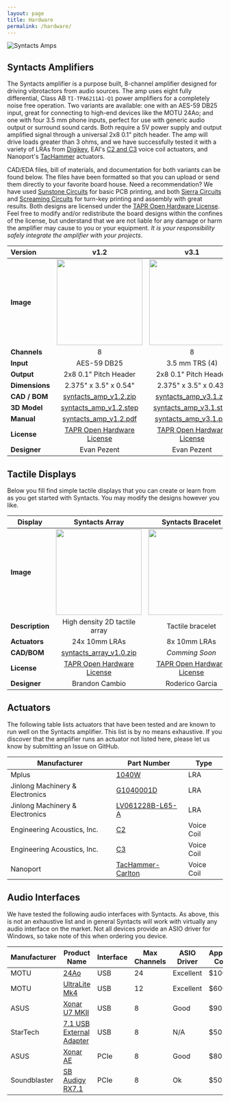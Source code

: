 ```yaml
---
layout: page
title: Hardware
permalink: /hardware/
---
```


![Syntacts Amps](https://raw.githubusercontent.com/wiki/mahilab/Syntacts/images/syntacts_amps.png)

## Syntacts Amplifiers

The Syntacts amplifier is a purpose built, 8-channel amplifier designed for driving vibrotactors from audio sources. The amp uses eight fully differential, Class AB `TI-TPA6211A1-Q1` power amplifiers for a completely noise free operation. Two variants are available: one with an AES-59 DB25 input, great for connecting to high-end devices like the MOTU 24Ao; and one with four 3.5 mm phone inputs, perfect for use with generic audio output or surround sound cards. Both require a 5V power supply and output amplified signal through a universal 2x8 0.1" pitch header. The amp will drive loads greater than 3 ohms, and we have successfully tested it with a variety of LRAs from [Digikey](https://www.digikey.com/products/en/motors-solenoids-driver-boards-modules/motors-ac-dc/178?k=&pkeyword=&sv=0&pv110=419682&sf=0&FV=-8%7C178&quantity=&ColumnSort=0&page=1&pageSize=25), EAI's [C2 and C3](https://www.eaiinfo.com/tactor-info) voice coil actuators, and Nanoport's [TacHammer](https://nanoport.io/haptics/) actuators. 

CAD/EDA files, bill of materials, and documentation for both variants can be found below. The files have been formatted so that you can upload or send them directly to your favorite board house. Need a recommendation? We have used [Sunstone Circuits](https://www.sunstone.com/) for basic PCB printing, and both [Sierra Circuits](https://www.protoexpress.com/) and [Screaming Circuits](https://www.screamingcircuits.com/) for turn-key printing and assembly with great results. Both designs are licensed under the [TAPR Open Hardware License](https://tapr.org/the-tapr-open-hardware-license/). Feel free to modify and/or redistribute the board designs within the confines of the license, but understand that we are not liable for any damage or harm the amplifier may cause to you or your equipment. *It is your responsibility safely integrate the amplifier with your projects*.  

|**Version**|**v1.2**|**v3.1**|
|:--|:-:|:-:|
|**Image**|<img src="https://raw.githubusercontent.com/wiki/mahilab/Syntacts/images/amps/v1.2.png" width="200">|<img src="https://raw.githubusercontent.com/wiki/mahilab/Syntacts/images/amps/v3.1.png" width="200">|
|**Channels**|8|8|
|**Input**|AES-59 DB25|3.5 mm TRS (4)|
|**Output**|2x8 0.1" Pitch Header|2x8 0.1" Pitch Header|
|**Dimensions**|2.375" x 3.5" x 0.54"|2.375" x 3.5" x 0.43"|
|**CAD / BOM**| [syntacts_amp_v1.2.zip](https://raw.githubusercontent.com/wiki/mahilab/Syntacts/amps/syntacts_amp_v1.2.zip) | [syntacts_amp_v3.1.zip](https://raw.githubusercontent.com/wiki/mahilab/Syntacts/amps/syntacts_amp_v3.1.zip) | 
|**3D Model**| [syntacts_amp_v1.2.step](https://raw.githubusercontent.com/wiki/mahilab/Syntacts/amps/syntacts_amp_v1.2.step) | [syntacts_amp_v3.1.step](https://raw.githubusercontent.com/wiki/mahilab/Syntacts/amps/syntacts_amp_v3.1.step) | 
|**Manual**| [syntacts_amp_v1.2.pdf](https://raw.githubusercontent.com/wiki/mahilab/Syntacts/amps/syntacts_amp_v1.2.pdf) | [syntacts_amp_v3.1.pdf](https://raw.githubusercontent.com/wiki/mahilab/Syntacts/amps/syntacts_amp_v3.1.pdf) | 
|**License**|[TAPR Open Hardware License](https://tapr.org/the-tapr-open-hardware-license/)|[TAPR Open Hardware License](https://tapr.org/the-tapr-open-hardware-license/)|
|**Designer**|Evan Pezent|Evan Pezent|

## Tactile Displays

Below you fill find simple tactile displays that you can create or learn from as you get started with Syntacts. You may modify the designs however you like.

|Display|Syntacts Array|Syntacts Bracelet|
|---|:-:|:-:|
|**Image**|<img src="https://raw.githubusercontent.com/wiki/mahilab/Syntacts/images/array.png" width="200">|<img src="https://raw.githubusercontent.com/wiki/mahilab/Syntacts/images/bracelet.png" width="200">|
|**Description**|High density 2D tactile array|Tactile bracelet|
|**Actuators**|24x 10mm LRAs|8x 10mm LRAs|
|**CAD/BOM**|[syntacts_array_v1.0.zip](https://raw.githubusercontent.com/wiki/mahilab/Syntacts/displays/syntacts_array_v1.0.zip)|*Comming Soon*|
|**License**|[TAPR Open Hardware License](https://tapr.org/the-tapr-open-hardware-license/)|[TAPR Open Hardware License](https://tapr.org/the-tapr-open-hardware-license/)|
|**Designer**|Brandon Cambio|Roderico Garcia|

## Actuators

The following table lists actuators that have been tested and are known to run well on the Syntacts amplifier. This list is by no means exhaustive. If you discover that the amplifier runs an actuator not listed here, please let us know by submitting an Issue on GitHub.

|Manufacturer|Part Number|Type|
|---|---|---|
|Mplus|[1040W](http://www.mpluskr.com/?page_id=200)|LRA|
|Jinlong Machinery & Electronics|[G1040001D](https://www.vibration-motor.com/coin-vibration-motors/coin-linear-resonant-actuators-lra/g1040003d)|LRA|
|Jinlong Machinery & Electronics|[LV061228B-L65-A](https://www.digikey.com/product-detail/en/jinlong-machinery-electronics-inc/LV061228B-L65-A/1670-1050-ND/7732325)|LRA|
|Engineering Acoustics, Inc.|[C2](https://www.eaiinfo.com/tactor-info)|Voice Coil|
|Engineering Acoustics, Inc.|[C3](https://www.eaiinfo.com/tactor-info)|Voice Coil|
|Nanoport|[TacHammer-Carlton](https://nanoport.io/haptics/)|Voice Coil|

## Audio Interfaces

We have tested the following audio interfaces with Syntacts. As above, this is not an exhaustive list and in general Syntacts will work with virtually any audio interface on the market. Not all devices provide an ASIO driver for Windows, so take note of this when ordering you device. 

|Manufacturer|Product Name|Interface|Max Channels|ASIO Driver|Approx. Cost|
|---|---|---|---|---|---|
|MOTU|[24Ao](https://motu.com/products/avb/24ai-24ao)|USB|24|Excellent|$1000|
|MOTU|[UltraLite Mk4](https://motu.com/products/proaudio/ultralite-mk4)|USB|12|Excellent|$600|
|ASUS|[Xonar U7 MKII](https://www.asus.com/us/Sound-Cards/Xonar-U7-MKII/)|USB|8|Good|$90|
|StarTech|[7.1 USB External Adapter](https://www.startech.com/Cards-Adapters/Sound/USB-Audio/USB-7-Channel-Audio-Adapter-with-SPDIF~ICUSBAUDIO7D)|USB|8|N/A|$50|
|ASUS|[Xonar AE](https://www.asus.com/Sound-Cards/Xonar-AE/)|PCIe|8|Good|$80|
|Soundblaster|[SB Audigy RX7.1](https://us.creative.com/p/sound-blaster/sound-blaster-audigy-rx)|PCIe|8|Ok|$50|
